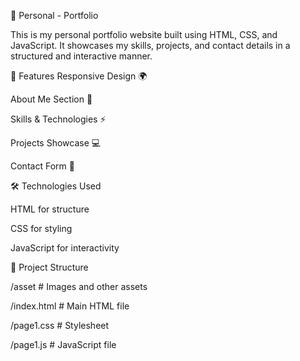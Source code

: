 🚀 Personal - Portfolio

This is my personal portfolio website built using HTML, CSS, and JavaScript. It showcases my skills, projects, and contact details in a structured and interactive manner.

🔹 Features
Responsive Design 🌍

About Me Section 📌

Skills & Technologies ⚡

Projects Showcase 💻

Contact Form 📩

🛠 Technologies Used

HTML for structure

CSS for styling

JavaScript for interactivity

📂 Project Structure

/asset        # Images and other assets

/index.html   # Main HTML file

/page1.css    # Stylesheet

/page1.js     # JavaScript file

